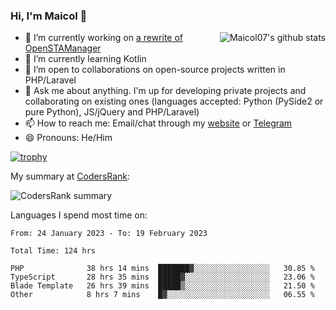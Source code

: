 ### Hi, I'm Maicol 👋
<img align="right" src="https://github-readme-stats.vercel.app/api?username=maicol07&count_private=true&count_private=true&show_icons=true" alt="Maicol07's github stats">

- 🔭 I’m currently working on [a rewrite of OpenSTAManager](https://github.com/Dasc3er/openstamanager/tree/rewrite)
- 🌱 I’m currently learning Kotlin
- 👯 I’m open to collaborations on open-source projects written in PHP/Laravel
- 💬 Ask me about anything. I'm up for developing private projects and collaborating on existing ones (languages accepted: Python (PySide2 or pure Python), JS/jQuery and PHP/Laravel)
- 📫 How to reach me: Email/chat through my [website](https://maicol07.it) or [Telegram](https://telegram.me/maicol07)
- 😄 Pronouns: He/Him

[![trophy](https://github-profile-trophy.vercel.app/?username=maicol07)](https://github.com/ryo-ma/github-profile-trophy)

My summary at [CodersRank](https://codersrank.io):

![CodersRank summary](https://cr-ss-service.azurewebsites.net/api/ScreenShot?widget=summary&username=maicol07&badges=3&show-avatar=true&style=--header-bg-color:%23000;--border-radius:16px)

Languages I spend most time on:
<!--START_SECTION:waka-->

```text
From: 24 January 2023 - To: 19 February 2023

Total Time: 124 hrs

PHP              38 hrs 14 mins  ███████▓░░░░░░░░░░░░░░░░░   30.85 %
TypeScript       28 hrs 35 mins  █████▓░░░░░░░░░░░░░░░░░░░   23.06 %
Blade Template   26 hrs 39 mins  █████▒░░░░░░░░░░░░░░░░░░░   21.50 %
Other            8 hrs 7 mins    █▓░░░░░░░░░░░░░░░░░░░░░░░   06.55 %
```

<!--END_SECTION:waka-->
